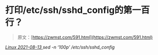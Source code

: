 <!--yml
category: 未分类
date: 0001-01-01 00:00:00
--->

# 打印/etc/ssh/sshd_config的第一百行？

> 原文：[https://zwmst.com/591.html](https://zwmst.com/591.html)

   [ *Linux* ](https://zwmst.com/linux)*[ <time datetime="2021-08-14T07:37:26+08:00"> 2021-08-13 </time> ](https://zwmst.com/591.html)  sed -n ‘100p’ /etc/ssh/sshd_config*